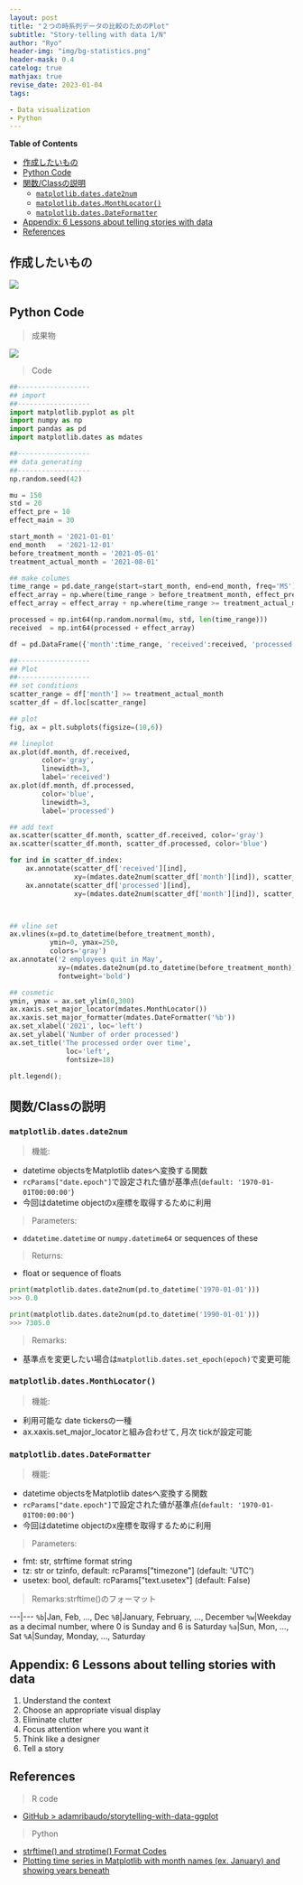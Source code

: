 ```yaml
---
layout: post
title: "２つの時系列データの比較のためのPlot"
subtitle: "Story-telling with data 1/N"
author: "Ryo"
header-img: "img/bg-statistics.png"
header-mask: 0.4
catelog: true
mathjax: true
revise_date: 2023-01-04
tags:

- Data visualization
- Python
---
```


**Table of Contents**
<!-- START doctoc generated TOC please keep comment here to allow auto update -->
<!-- DON'T EDIT THIS SECTION, INSTEAD RE-RUN doctoc TO UPDATE -->

- [作成したいもの](#%E4%BD%9C%E6%88%90%E3%81%97%E3%81%9F%E3%81%84%E3%82%82%E3%81%AE)
- [Python Code](#python-code)
- [関数/Classの説明](#%E9%96%A2%E6%95%B0class%E3%81%AE%E8%AA%AC%E6%98%8E)
  - [`matplotlib.dates.date2num`](#matplotlibdatesdate2num)
  - [`matplotlib.dates.MonthLocator()`](#matplotlibdatesmonthlocator)
  - [`matplotlib.dates.DateFormatter`](#matplotlibdatesdateformatter)
- [Appendix: 6 Lessons about telling stories with data](#appendix-6-lessons-about-telling-stories-with-data)
- [References](#references)

<!-- END doctoc generated TOC please keep comment here to allow auto update -->

## 作成したいもの

<img src="https://github.com/ryonakimageserver/omorikaizuka/blob/master/2022-11-01-data-visualization-goal.png?raw=true">

## Python Code

> 成果物

<img src="https://github.com/ryonakimageserver/omorikaizuka/blob/master/2022-11-01-data-visualization-try.png?raw=true">


> Code

```python
##------------------
## import
##------------------
import matplotlib.pyplot as plt
import numpy as np
import pandas as pd
import matplotlib.dates as mdates

##------------------
## data generating
##------------------
np.random.seed(42)

mu = 150
std = 20
effect_pre = 10
effect_main = 30

start_month = '2021-01-01'
end_month   = '2021-12-01'
before_treatment_month = '2021-05-01'
treatment_actual_month = '2021-08-01'

## make columes
time_range = pd.date_range(start=start_month, end=end_month, freq='MS')
effect_array = np.where(time_range > before_treatment_month, effect_pre, 0)
effect_array = effect_array + np.where(time_range >= treatment_actual_month, effect_main, 0)

processed = np.int64(np.random.normal(mu, std, len(time_range)))
received  = np.int64(processed + effect_array)

df = pd.DataFrame({'month':time_range, 'received':received, 'processed':processed})

##------------------
## Plot
##------------------
## set conditions
scatter_range = df['month'] >= treatment_actual_month
scatter_df = df.loc[scatter_range]

## plot
fig, ax = plt.subplots(figsize=(10,6))

## lineplot
ax.plot(df.month, df.received, 
        color='gray',
        linewidth=3,  
        label='received')
ax.plot(df.month, df.processed,
        color='blue',
        linewidth=3,
        label='processed')

## add text
ax.scatter(scatter_df.month, scatter_df.received, color='gray')
ax.scatter(scatter_df.month, scatter_df.processed, color='blue')

for ind in scatter_df.index:
    ax.annotate(scatter_df['received'][ind], 
                xy=(mdates.date2num(scatter_df['month'][ind]), scatter_df['received'][ind]*1.03))
    ax.annotate(scatter_df['processed'][ind], 
                xy=(mdates.date2num(scatter_df['month'][ind]), scatter_df['processed'][ind]*0.9))           



## vline set
ax.vlines(x=pd.to_datetime(before_treatment_month), 
          ymin=0, ymax=250, 
          colors='gray')
ax.annotate('2 employees quit in May', 
            xy=(mdates.date2num(pd.to_datetime(before_treatment_month))-20, 260),
            fontweight='bold')

## cosmetic
ymin, ymax = ax.set_ylim(0,300)
ax.xaxis.set_major_locator(mdates.MonthLocator())
ax.xaxis.set_major_formatter(mdates.DateFormatter('%b'))
ax.set_xlabel('2021', loc='left')
ax.set_ylabel('Number of order processed')
ax.set_title('The processed order over time', 
              loc='left',
              fontsize=18)

plt.legend();
```

## 関数/Classの説明
### `matplotlib.dates.date2num`

> 機能:

- datetime objectsをMatplotlib datesへ変換する関数
- `rcParams["date.epoch"]`で設定された値が基準点(`default: '1970-01-01T00:00:00'`)
- 今回はdatetime objectのx座標を取得するために利用

> Parameters:

- `ddatetime.datetime` or `numpy.datetime64` or sequences of these

> Returns:

- float or sequence of floats

```python
print(matplotlib.dates.date2num(pd.to_datetime('1970-01-01')))
>>> 0.0

print(matplotlib.dates.date2num(pd.to_datetime('1990-01-01')))
>>> 7305.0
```

> Remarks:

- 基準点を変更したい場合は`matplotlib.dates.set_epoch(epoch)`で変更可能



### `matplotlib.dates.MonthLocator()`

> 機能:

- 利用可能な date tickersの一種
- ax.xaxis.set_major_locatorと組み合わせて, 月次 tickが設定可能


### `matplotlib.dates.DateFormatter`

> 機能:

- datetime objectsをMatplotlib datesへ変換する関数
- `rcParams["date.epoch"]`で設定された値が基準点(`default: '1970-01-01T00:00:00'`)
- 今回はdatetime objectのx座標を取得するために利用

> Parameters:

- fmt: str, strftime format string
- tz: str or tzinfo, default: rcParams["timezone"] (default: 'UTC')
- usetex: bool, default: rcParams["text.usetex"] (default: False)

> Remarks:strftime()のフォーマット

---|---
`%b`|Jan, Feb, …, Dec
`%B`|January, February, …, December 
`%w`|Weekday as a decimal number, where 0 is Sunday and 6 is Saturday
`%a`|Sun, Mon, …, Sat 
`%A`|Sunday, Monday, …, Saturday 

## Appendix: 6 Lessons about telling stories with data

1. Understand the context
2. Choose an appropriate visual display
3. Eliminate clutter
4. Focus attention where you want it
5. Think like a designer
6. Tell a story


## References

> R code

- [GitHub >  adamribaudo/storytelling-with-data-ggplot](https://github.com/adamribaudo/storytelling-with-data-ggplot)

> Python

- [strftime() and strptime() Format Codes](https://docs.python.org/3/library/datetime.html#strftime-strptime-behavior)
- [Plotting time series in Matplotlib with month names (ex. January) and showing years beneath](https://stackoverflow.com/questions/67582913/plotting-time-series-in-matplotlib-with-month-names-ex-january-and-showing-ye)